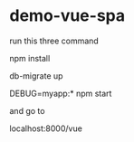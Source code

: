 # demo-vue-spa

run this three command

npm install

db-migrate up

DEBUG=myapp:* npm start

and go to 

localhost:8000/vue
